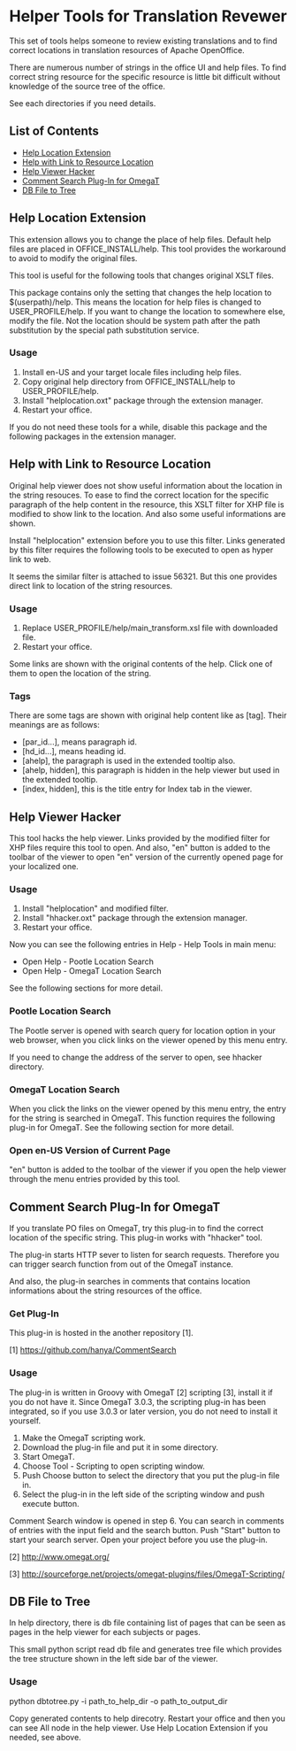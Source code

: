 # Helper Tools for Translation Revewer

This set of tools helps someone to review existing 
translations and to find correct locations in translation 
resources of Apache OpenOffice.

There are numerous number of strings in the office UI and 
help files. To find correct string resource for the specific 
resource is little bit difficult without knowledge of the 
source tree of the office.

See each directories if you need details.

## List of Contents

* [Help Location Extension](#help-location-extension)
* [Help with Link to Resource Location](#help-with-link-to-resource-location)
* [Help Viewer Hacker](#help-viewer-hacker)
* [Comment Search Plug-In for OmegaT](#comment-search-plug-in-for-omegat)
* [DB File to Tree](#db-file-to-tree)

## Help Location Extension
This extension allows you to change the place of help files. 
Default help files are placed in OFFICE\_INSTALL/help. This 
tool provides the workaround to avoid to modify the original 
files. 

This tool is useful for the following tools that changes 
original XSLT files.

This package contains only the setting that changes the help 
location to $(userpath)/help. This means the location for 
help files is changed to USER_PROFILE/help. If you want to 
change the location to somewhere else, modify the file. Not 
the location should be system path after the path 
substitution by the special path substitution service.

### Usage
1. Install en-US and your target locale files including help files.
2. Copy original help directory from OFFICE\_INSTALL/help to USER\_PROFILE/help.
3. Install "helplocation.oxt" package through the extension manager.
4. Restart your office.

If you do not need these tools for a while, disable this package 
and the following packages in the extension manager.


## Help with Link to Resource Location
Original help viewer does not show useful information about 
the location in the string resouces. To ease to find the 
correct location for the specific paragraph of the help 
content in the resource, this XSLT filter for XHP file is 
modified to show link to the location. And also some useful 
informations are shown.

Install "helplocation" extension before you to use this filter. 
Links generated by this filter requires the following tools to 
be executed to open as hyper link to web.

It seems the similar filter is attached to issue 56321. 
But this one provides direct link to location of the string resources.

### Usage
1. Replace USER\_PROFILE/help/main_transform.xsl file with downloaded file.
2. Restart your office.

Some links are shown with the original contents of the help. 
Click one of them to open the location of the string.

### Tags
There are some tags are shown with original help content like as [tag]. 
Their meanings are as follows: 

+ [par_id...], means paragraph id.
+ [hd_id...], means heading id.
+ [ahelp], the paragraph is used in the extended tooltip also.
+ [ahelp, hidden], this paragraph is hidden in the help viewer but used in the extended tooltip.
+ [index, hidden], this is the title entry for Index tab in the viewer.


## Help Viewer Hacker
This tool hacks the help viewer. Links provided by the modified filter 
for XHP files require this tool to open. And also, "en" button is added 
to the toolbar of the viewer to open "en" version of the currently opened page 
for your localized one.

### Usage
1. Install "helplocation" and modified filter.
2. Install "hhacker.oxt" package through the extension manager.
3. Restart your office.

Now you can see the following entries in Help - Help Tools in main menu: 

+ Open Help - Pootle Location Search
+ Open Help - OmegaT Location Search

See the following sections for more detail.

### Pootle Location Search
The Pootle server is opened with search query for location option in 
your web browser, when you click links on the viewer opened by this menu entry.

If you need to change the address of the server to open, see 
hhacker directory.

### OmegaT Location Search
When you click the links on the viewer opened by this menu entry, 
the entry for the string is searched in OmegaT. 
This function requires the following plug-in for OmegaT.
See the following section for more detail.

### Open en-US Version of Current Page
"en" button is added to the toolbar of the viewer if you 
open the help viewer through the menu entries provided by 
this tool.


## Comment Search Plug-In for OmegaT
If you translate PO files on OmegaT, try this plug-in to find 
the correct location of the specific string.
This plug-in works with "hhacker" tool.

The plug-in starts HTTP sever to listen for search requests. 
Therefore you can trigger search function from out of the 
OmegaT instance.

And also, the plug-in searches in comments that contains 
location informations about the string resources of the office.

### Get Plug-In
This plug-in is hosted in the another repository [1].

[1] https://github.com/hanya/CommentSearch

### Usage
The plug-in is written in Groovy with OmegaT [2] scripting [3], 
install it if you do not have it. Since OmegaT 3.0.3, the scripting 
plug-in has been integrated, so if you use 3.0.3 or later version, 
you do not need to install it yourself.

1. Make the OmegaT scripting work.
2. Download the plug-in file and put it in some directory.
3. Start OmegaT.
4. Choose Tool - Scripting to open scripting window.
5. Push Choose button to select the directory that you put the plug-in file in.
6. Select the plug-in in the left side of the scripting window and push execute button.

Comment Search window is opened in step 6. You can search in comments 
of entries with the input field and the search button.
Push "Start" button to start your search server. 
Open your project before you use the plug-in.

[2] http://www.omegat.org/

[3] http://sourceforge.net/projects/omegat-plugins/files/OmegaT-Scripting/


## DB File to Tree
In help directory, there is db file containing list of pages that 
can be seen as pages in the help viewer for each subjects or pages.

This small python script read db file and generates tree file which 
provides the tree structure shown in the left side bar of the viewer.

### Usage
 python dbtotree.py -i path\_to\_help\_dir -o path\_to\_output\_dir

Copy generated contents to help direcotry. Restart your office and then 
you can see All node in the help viewer. 
Use Help Location Extension if you needed, see above.


